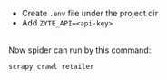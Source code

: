 - Create `.env` file under the project dir<br>
- Add `ZYTE_API=<api-key>`


<br>Now spider can run by this command:

`scrapy crawl retailer`

